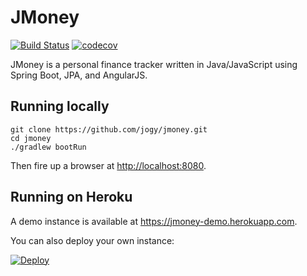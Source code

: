 # JMoney

[![Build Status](https://travis-ci.org/jogy/jmoney.svg?branch=master)](https://travis-ci.org/jogy/jmoney) 
[![codecov](https://codecov.io/gh/jogy/jmoney/branch/master/graph/badge.svg)](https://codecov.io/gh/jogy/jmoney)

JMoney is a personal finance tracker written in Java/JavaScript using Spring Boot, JPA, and AngularJS.

## Running locally

```
git clone https://github.com/jogy/jmoney.git
cd jmoney
./gradlew bootRun
```
Then fire up a browser at <http://localhost:8080>.

## Running on Heroku

A demo instance is available at <https://jmoney-demo.herokuapp.com>.

You can also deploy your own instance: 

[![Deploy](https://www.herokucdn.com/deploy/button.svg)](https://heroku.com/deploy)